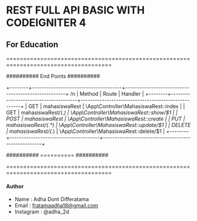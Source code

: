 # REST FULL API BASIC WITH CODEIGNITER 4

## For Education


=====================================================================================

########## End Points ##########

+--------+--------------------------------------+----------------------------------------------------+ /n
| Method | Route                                | Handler                                            |
+--------+--------------------------------------+----------------------------------------------------+
| GET    | mahasiswaRest                        | \App\Controller\MahasiswaRest::index               |
| GET    | mahasiswaRest/(.*)                   | \App\Controller\MahasiswaRest::show/$1             |
| POST   | mahasiswaRest                        | \App\Controller\MahasiswaRest::create              |
| PUT    | mahasiswaRest/(.*)                   | \App\Controller\MahasiswaRest::update/$1           |
| DELETE | mahasiswaRest/(.*)                   | \App\Controller\MahasiswaRest::delete/$1           |
+--------+--------------------------------------+----------------------------------------------------+

########## ========== ##########

=====================================================================================


#### Author
- Name : Adha Dont Differatama
- Email : fratamaadha18@gmail.com
- Instagram : @adha_2d
